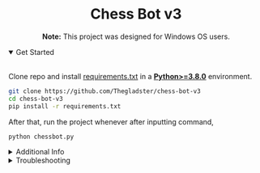 <div align="center">
  <h1> Chess Bot v3 </h1>
  <p> <b>Note:</b> This project was designed for Windows OS users.</p>
<div align="left"> 
  
<details open>
<summary>Get Started</summary>
<br>
  
  Clone repo and install [requirements.txt](https://github.com/Thegladster/chess-bot-v3/blob/master/requirements.txt) in a [**Python>=3.8.0**](https://www.python.org/) environment.
  
  ```bash
  git clone https://github.com/Thegladster/chess-bot-v3
  cd chess-bot-v3
  pip install -r requirements.txt
  ```

  After that, run the project whenever after inputting command,

  ```bash
  python chessbot.py
  ```

</details>
<details>
  
<summary>Additional Info</summary>
<br>

CJ will help me see what else to add to the [requirements.txt](https://github.com/Thegladster/chess-bot-v3/blob/master/requirements.txt) file because I don't really know.

After installing requirements and cloning the repository, if command prompt is reopened, the folder has to be directed into to find the python code.

  ```bash
  cd chess-bot-v3
  python chessbot.py
  ```

</details>
<details>

<summary>Troubleshooting</summary>

<h4>1.</h4> If after cloning repository, command prompt outputs this fatal error:

```bash
fatal: destination path 'chess-bot-v3' already exists and is not an empty directory.
```

Pull the repository instead of cloning it. The resulting code will look like

```bash
git init
git add *
git stash
git pull https://github.com/Thegladster/chess-bot-v3
cd chess-bot-v3
pip install -r requirements.txt
```

</details>
